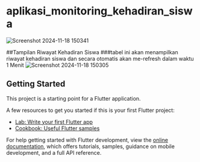 # aplikasi_monitoring_kehadiran_siswa

![Screenshot 2024-11-18 150341](https://github.com/user-attachments/assets/af47f241-1bac-46d1-ad3b-84242560296b)

##Tampilan Riwayat Kehadiran Siswa
###tabel ini akan menampilkan riwayat kehadiran siswa dan secara otomatis akan me-refresh dalam waktu 1 Menit
![Screenshot 2024-11-18 150305](https://github.com/user-attachments/assets/ed009bf9-5313-4477-959d-e6a00237822c)



## Getting Started

This project is a starting point for a Flutter application.

A few resources to get you started if this is your first Flutter project:

- [Lab: Write your first Flutter app](https://docs.flutter.dev/get-started/codelab)
- [Cookbook: Useful Flutter samples](https://docs.flutter.dev/cookbook)

For help getting started with Flutter development, view the
[online documentation](https://docs.flutter.dev/), which offers tutorials,
samples, guidance on mobile development, and a full API reference.
